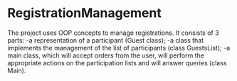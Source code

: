 # RegistrationManagement
The project uses OOP concepts to manage registrations. It consists of 3 parts: 
-a representation of a participant (Guest class); 
-a class that implements the management of the list of participants (class GuestsList);
-a main class, which will accept orders from the user, will perform the appropriate actions on the participation lists and will answer queries (class Main).
